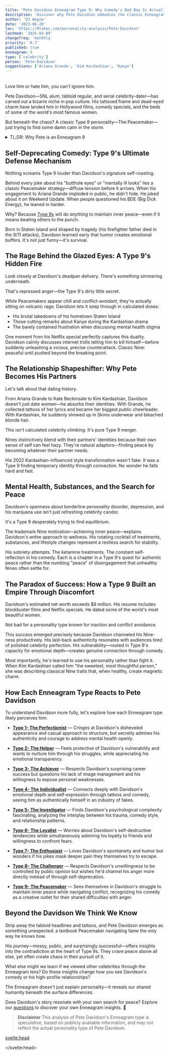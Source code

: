 ```yaml
---
title: "Pete Davidson Enneagram Type 9: Why Comedy's Bad Boy Is Actually a Peacemaker"
description: 'Discover why Pete Davidson embodies the classic Enneagram Type 9 personality despite his chaotic public image'
author: 'DJ Wayne'
date: '2023-06-20'
loc: 'https://9takes.com/personality-analysis/Pete-Davidson'
lastmod: '2025-03-09'
changefreq: 'monthly'
priority: '0.7'
published: true
enneagram: 9
type: ['celebrity']
person: 'Pete-Davidson'
suggestions: ['Ariana Grande', 'Kim Kardashian', 'Kanye']
---
```


<!-- 'SNL Cast Members' -->

<script>
	import PopCard from "$lib/components/atoms/PopCard.svelte";
	import BlogPurpose from '$lib/components/blog/BlogPurpose.svelte'
</script>

<div
	style="display: flex;
    justify-content: center;
    margin: 1rem 0;
	"
>
	<PopCard
		image={`/types/9s/${'Pete-Davidson'}.webp`}
		showIcon={false}
		enneagramType="9"
		displayText="Pete Davidson"
		subtext=""
	/>
</div>

<p class="firstLetter">Love him or hate him, you can't ignore him.</p>

Pete Davidson—SNL alum, tabloid regular, and serial celebrity-dater—has carved out a bizarre niche in pop culture. His tattooed frame and dead-eyed charm have landed him in Hollywood films, comedy specials, and the beds of some of the world's most famous women.

But beneath the chaos? A classic Type 9 personality—The Peacemaker—just trying to find some damn calm in the storm.

<details>
<summary class="accordion">TL;DR: Why Pete is an Enneagram 9</summary>
<div class="panel">
<ul>
<li><b>Master of Self-Deprecation</b>: Davidson weaponizes his insecurities through comedy—a classic Type 9 method for finding inner peace while diffusing tension around tough subjects from his father's death to his high-profile breakups.</li>
<li><b>The Anger Underneath</b>: Behind that sleepy-eyed grin hides suppressed rage—a quintessential Type 9 trait. It surfaces in biting comedy about Staten Island, celebrity culture, and his own mental health struggles.
</li>
<li><b>Relationship Chameleon</b>: From Ariana Grande to Kim Kardashian, Davidson morphs into a reflection of his partners—adopting their worlds and aesthetics. This partner-merging is textbook Type 9 behavior.</li>
<li><b>Peace Through Chaos</b>: His controversial lifestyle, borderline personality disorder diagnosis, and substance struggles all reflect a Type 9 desperately seeking inner tranquility through whatever means necessary.</li>
</ul>
  </div>
</details>

## Self-Deprecating Comedy: Type 9's Ultimate Defense Mechanism

Nothing screams Type 9 louder than Davidson's signature self-roasting.

Behind every joke about his "butthole eyes" or "mentally ill looks" lies a classic Peacemaker strategy—diffuse tension before it arrives. When his engagement to Ariana Grande imploded in public, he didn't hide. He joked about it on Weekend Update. When people questioned his BDE (Big Dick Energy), he leaned in harder.

Why? Because [Type 9s](/enneagram-corner/enneagram-type-9) will do _anything_ to maintain inner peace—even if it means beating others to the punch.

Born in Staten Island and shaped by tragedy (his firefighter father died in the 9/11 attacks), Davidson learned early that humor creates emotional buffers. It's not just funny—it's survival.

## The Rage Behind the Glazed Eyes: A Type 9's Hidden Fire

Look closely at Davidson's deadpan delivery. There's something simmering underneath.

That's repressed anger—the Type 9's dirty little secret.

While Peacemakers appear chill and conflict-avoidant, they're actually sitting on volcanic rage. Davidson lets it seep through in calculated doses:

- His brutal takedowns of his hometown Staten Island
- Those cutting remarks about Kanye during the Kardashian drama
- The barely contained frustration when discussing mental health stigma

One moment from his Netflix special perfectly captures this duality. Davidson calmly discusses internet trolls telling him to kill himself—before suddenly unleashing a vicious, precise counterattack. Classic Nine: peaceful until pushed beyond the breaking point.

## The Relationship Shapeshifter: Why Pete Becomes His Partners

Let's talk about that dating history.

From Ariana Grande to Kate Beckinsale to Kim Kardashian, Davidson doesn't just date women—he absorbs their identities. With Grande, he collected tattoos of her lyrics and became her biggest public cheerleader. With Kardashian, he suddenly showed up in Skims underwear and bleached blonde hair.

This isn't calculated celebrity climbing. It's pure Type 9 merger.

Nines instinctively blend with their partners' identities because their own sense of self can feel hazy. They're natural adaptors—finding peace by becoming whatever their partner needs.

His 2022 Kardashian-influenced style transformation wasn't fake. It was a Type 9 finding temporary identity through connection. No wonder he falls hard and fast.

## Mental Health, Substances, and the Search for Peace

Davidson's openness about borderline personality disorder, depression, and his marijuana use isn't just refreshing celebrity candor.

It's a Type 9 desperately trying to find equilibrium.

The trademark Nine motivation—achieving inner peace—explains Davidson's entire approach to wellness. His rotating cocktail of treatments, substances, and lifestyle changes represent a restless search for stability.

His sobriety attempts. The ketamine treatments. The constant self-reflection in his comedy. Each is a chapter in a Type 9's quest for authentic peace rather than the numbing "peace" of disengagement that unhealthy Nines often settle for.

## The Paradox of Success: How a Type 9 Built an Empire Through Discomfort

Davidson's estimated net worth exceeds $8 million. His resume includes blockbuster films and Netflix specials. He dated some of the world's most beautiful women.

Not bad for a personality type known for inaction and conflict avoidance.

This success emerged precisely because Davidson channeled his Nine-ness productively. His laid-back authenticity resonates with audiences tired of polished celebrity perfection. His vulnerability—rooted in Type 9's capacity for emotional depth—creates genuine connection through comedy.

Most importantly, he's learned to use his personality rather than fight it. When Kim Kardashian called him "the sweetest, most thoughtful person," she was describing classical Nine traits that, when healthy, create magnetic charm.

<BlogPurpose/>

## How Each Enneagram Type Reacts to Pete Davidson

To understand Davidson more fully, let's explore how each Enneagram type likely perceives him:

- **[Type 1- The Perfectionist](/enneagram-corner/enneagram-type-1)** — Cringes at Davidson's disheveled appearance and casual approach to structure, but secretly admires his authenticity and courage to address mental health openly.

- **[Type 2- The Helper](/enneagram-corner/enneagram-type-2)** — Feels protective of Davidson's vulnerability and wants to nurture him through his struggles, while appreciating his emotional transparency.

- **[Type 3- The Achiever](/enneagram-corner/enneagram-type-3)** — Respects Davidson's surprising career success but questions his lack of image management and his willingness to expose personal weaknesses.

- **[Type 4- The Individualist](/enneagram-corner/enneagram-type-4)** — Connects deeply with Davidson's emotional depth and self-expression through tattoos and comedy, seeing him as authentically himself in an industry of fakes.

- **[Type 5- The Investigator](/enneagram-corner/enneagram-type-5)** — Finds Davidson's psychological complexity fascinating, analyzing the interplay between his trauma, comedy style, and relationship patterns.

- **[Type 6- The Loyalist](/enneagram-corner/enneagram-type-6)** — Worries about Davidson's self-destructive tendencies while simultaneously admiring his loyalty to friends and willingness to confront fears.

- **[Type 7- The Enthusiast](/enneagram-corner/enneagram-type-7)** — Loves Davidson's spontaneity and humor but wonders if his jokes mask deeper pain they themselves try to escape.

- **[Type 8- The Challenger](/enneagram-corner/enneagram-type-8)** — Respects Davidson's unwillingness to be controlled by public opinion but wishes he'd channel his anger more directly instead of through self-deprecation.

- **[Type 9- The Peacemaker](/enneagram-corner/enneagram-type-9)** — Sees themselves in Davidson's struggle to maintain inner peace while navigating conflict, recognizing his comedy as a creative outlet for their shared difficulties with anger.

## Beyond the Davidson We Think We Know

Strip away the tabloid headlines and tattoos, and Pete Davidson emerges as something unexpected: a textbook Peacemaker navigating fame the only way he knows how.

His journey—messy, public, and surprisingly successful—offers insights into the contradiction at the heart of Type 9s. They crave peace above all else, yet often create chaos in their pursuit of it.

What else might we learn if we viewed other celebrities through the Enneagram lens? Do these insights change how you see Davidson's comedy or his high-profile relationships?

The Enneagram doesn't just explain personality—it reveals our shared humanity beneath the surface differences.

Does Davidson's story resonate with your own search for peace? Explore our <a href="/questions">questions</a> to discover your own Enneagram insights. 🚀

> **Disclaimer** This analysis of Pete Davidson's Enneagram type is speculative, based on publicly available information, and may not reflect the actual personality type of Pete Davidson.

<svelte:head>

<script type="application/ld+json">
	{
  "@context": "http://schema.org",
  "@graph": [
    {
      "@type": "Article",
      "articleBody": "This article examines Pete Davidson through the lens of Enneagram Type 9 personality. Despite his chaotic public image, Davidson displays core Nine characteristics: conflict avoidance through self-deprecating humor, suppressed anger that occasionally surfaces in his comedy, merging with his partners' identities in relationships, and a constant search for inner peace despite mental health struggles. The article analyzes how his Type 9 traits have both helped and hindered his career and personal life.",
      "creator": {
        "@type": "Person",
        "name": "DJ Wayne",
        "sameAs": ["https://www.instagram.com/djwayne3/", "https://www.youtube.com/@djwayne3", "https://www.linkedin.com/in/davidtwayne/", "https://twitter.com/djwayne3"
        ]
      },
      "author": {
        "@type": "Person",
        "name": "DJ Wayne",
        "sameAs": ["https://www.instagram.com/djwayne3/", "https://www.youtube.com/@djwayne3", "https://www.linkedin.com/in/davidtwayne/", "https://twitter.com/djwayne3"
        ]
      },
      "dateModified": {
        "@type": "Date",
        "@value": "2025-03-09"
      },
      "datePublished": {
        "@type": "Date",
        "@value": "2023-06-20"
      },
      "description": "Discover why Pete Davidson—comedian, SNL alum, and celebrity dater—actually exhibits classic Enneagram Type 9 characteristics despite his chaotic public image. From his self-deprecating humor to his relationship patterns, see how the Peacemaker personality explains Davidson's contradictory behaviors.",
      "headline": "Pete Davidson Enneagram Type 9: Why Comedy's Bad Boy Is Actually a Peacemaker",
      "image": {
        "@type": "ImageObject",
        "height": 900,
        "url": "https://9takes.com/types/9s/Pete-Davidson.webp",
        "width": 900
      },
      "mainEntityOfPage": {
        "@id": "https://9takes.com/personality-analysis/Pete-Davidson",
        "@type": "WebPage"
      },
      "mentions": {
        "@type": "Person",
        "name": "Pete Davidson",
        "sameAs": ["https://en.wikipedia.org/wiki/Pete_Davidson", "https://www.imdb.com/name/nm0203457/", "https://www.instagram.com/petedavidson.93"]
      },
      "publisher": {
        "@type": "Organization",
        "sameAs": ["https://www.instagram.com/9takesdotcom/", "https://twitter.com/9takesdotcom"],
        "logo": {
          "@type": "ImageObject",
          "url": "https://9takes.com/brand/aero.png"
        },
        "name": "9takes"
      }
    },
    {
      "@type": "FAQPage",
      "mainEntity": [
        {
          "@type": "Question",
          "acceptedAnswer": {
            "@type": "Answer",
            "text": "Despite his chaotic public image, Pete Davidson shows classic Type 9 traits: conflict avoidance through self-deprecating humor, suppressed anger that occasionally erupts, a tendency to merge with his partners' identities in relationships, and a constant search for inner peace despite mental health struggles. His laid-back demeanor masks the inner turmoil typical of Nines."
          },
          "name": "Why is Pete Davidson considered an Enneagram Type 9?"
        },
        {
          "@type": "Question",
          "acceptedAnswer": {
            "@type": "Answer",
            "text": "Pete's Type 9 characteristics are evident in his self-deprecating comedy style (diffusing tension before it arises), his relationship patterns (adopting partners' styles and interests), his struggles with expressing anger directly, and his open battle with mental health issues (reflecting a Nine's desperate search for inner peace). His casual, adaptable demeanor that resonates with audiences is quintessentially Type 9."
          },
          "name": "What are some examples of Pete Davidson's Type 9 traits?"
        },
		{
          "@type": "Question",
          "acceptedAnswer": {
            "@type": "Answer",
            "text": "Pete Davidson's personality combines laid-back charm with underlying vulnerability. He's known for his self-deprecating humor, emotional transparency about mental health struggles, and an adaptable nature that allows him to fit into diverse social circles. While appearing casual and sometimes disengaged, he demonstrates surprising emotional depth and resilience in handling public scrutiny and personal challenges."
          },
          "name": "What is Pete Davidson's personality like?"
        },
		{
          "@type": "Question",
          "acceptedAnswer": {
            "@type": "Answer",
            "text": "Based on public behavior and interviews, Pete Davidson appears to be an Enneagram Type 9 (The Peacemaker). This is evidenced by his conflict-avoidant tendencies, self-deprecating humor, difficulty expressing anger directly, tendency to merge with romantic partners, and constant search for inner peace despite outer turbulence. His laid-back demeanor masks the typical inner struggle of Type 9s to maintain emotional equilibrium."
          },
          "name": "What Enneagram type is Pete Davidson?"
        }
      ]
    }
  ]
}
</script>

</svelte:head>
